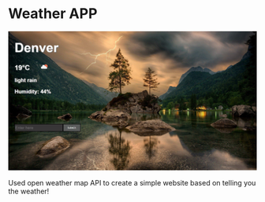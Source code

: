 # Weather APP

![](https://github.com/MunFahim/Weather-App/blob/master/App-Images/app-nature.JPG)

Used open weather map API to create a simple website based on telling you the weather!
